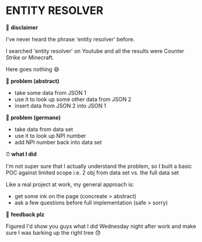 # ENTITY RESOLVER

📍 __disclaimer__

I've never heard the phrase 'entity resolver' before. 

I searched 'entity resolver' on Youtube and all the results were Counter Strike or Minecraft. 

Here goes nothing 😄

🗻 __problem (abstract)__

* take some data from JSON 1
* use it to look up some other data from JSON 2
* insert data from JSON 2 into JSON 1

🚠 __problem (germane)__

* take data from data set
* use it to look up NPI number
* add NPI number back into data set

⏰ __what I did__

I'm not super sure that I actually understand the problem, so I built a basic POC against limited scope i.e. 2 obj from data set vs. the full data set

Like a real project at work, my general approach is:

* get some ink on the page (concreate > abstract)
* ask a few questions before full implementation (safe > sorry)

📮 __feedback plz__

Figured I'd show you guys what I did Wednesday night after work and make sure I was barking up the right tree 😓
